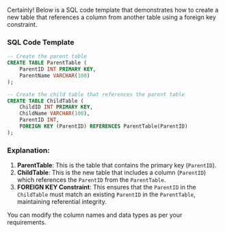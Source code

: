 Certainly! Below is a SQL code template that demonstrates how to create a new table that references a column from another table using a foreign key constraint.

### SQL Code Template

```sql
-- Create the parent table
CREATE TABLE ParentTable (
    ParentID INT PRIMARY KEY,
    ParentName VARCHAR(100)
);

-- Create the child table that references the parent table
CREATE TABLE ChildTable (
    ChildID INT PRIMARY KEY,
    ChildName VARCHAR(100),
    ParentID INT,
    FOREIGN KEY (ParentID) REFERENCES ParentTable(ParentID)
);
```

### Explanation:
1. **ParentTable**: This is the table that contains the primary key (`ParentID`).
2. **ChildTable**: This is the new table that includes a column (`ParentID`) which references the `ParentID` from the `ParentTable`.
3. **FOREIGN KEY Constraint**: This ensures that the `ParentID` in the `ChildTable` must match an existing `ParentID` in the `ParentTable`, maintaining referential integrity.

You can modify the column names and data types as per your requirements.